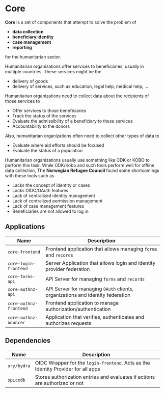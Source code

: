 # Core

**Core** is a set of components that attempt to solve the problem of

- **data collection**
- **beneficiary identity**
- **case management**
- **reporting**

for the humanitarian sector.

Humanitarian organizations offer services to beneficiaries, usually in multiple countries. These services might be the

- delivery of goods
- delivery of services, such as education, legal help, medical help, ...

Humanitarian organizations need to collect data about the recipients of those services to

- Offer services to those beneficiaries
- Track the status of the services
- Evaluate the admissibility of a beneficiary to these services
- Accountability to the donors

Also, humanitarian organizations often need to collect other types of data to

- Evaluate where aid efforts should be focused
- Evaluate the status of a population

Humanitarian organizations usually use something like ODK or KOBO to perform this task. While ODK/Kobo and such tools
perform well for offline data collection, The **Norwegian Refugee Council** found some shortcomings with these tools
such as

- Lacks the concept of identity or cases
- Lacks OIDC/OAuth features
- Lack of centralized identity management
- Lack of centralized permission management
- Lack of case management features
- Beneficiaries are not allowed to log in

## Applications

| Name | Description |
|------|-------------|
`core-frontend` | Frontend application that allows managing `forms` and `records`
`core-login-frontend` | Server Application that allows login and identity provider federation
`core-forms-api` | API Server for managing `forms` and `records`
`core-authnz-api` | API Server for managing `OAuth` clients, organizations and identity federation
`core-authnz-frontend` | Frontend application to manage authorization/authentication
`core-authnz-bouncer` | Application that verifies, authenticates and authorizes requests

## Dependencies

| Name | Description |
|------|-------------|
`ory/hydra` | OIDC Wrapper for the `login-frontend`. Acts as the Identity Provider for all apps
`spicedb` | Stores authorization entries and evaluates if actions are authorized or not  
